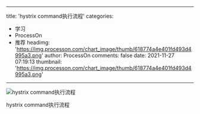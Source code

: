 
---
title: 'hystrix command执行流程'
categories: 
 - 学习
 - ProcessOn
 - 推荐
headimg: 'https://img.processon.com/chart_image/thumb/618774a4e401fd493d4995a3.png'
author: ProcessOn
comments: false
date: 2021-11-27 07:19:13
thumbnail: 'https://img.processon.com/chart_image/thumb/618774a4e401fd493d4995a3.png'
---

<div>   
<img class="thumb" alt="hystrix  command执行流程" src="https://img.processon.com/chart_image/thumb/618774a4e401fd493d4995a3.png" referrerpolicy="no-referrer">
<p>hystrix command执行流程</p>  
</div>
            